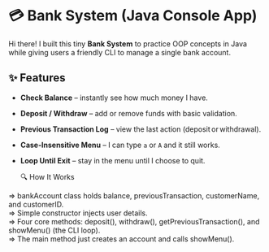
# 💳 Bank System (Java Console App)

Hi there! I built this tiny **Bank System** to practice OOP concepts in Java while giving users a friendly CLI to manage a single bank account.

## ✨ Features
- **Check Balance** – instantly see how much money I have.  
- **Deposit / Withdraw** – add or remove funds with basic validation.  
- **Previous Transaction Log** – view the last action (deposit or withdrawal).  
- **Case‑Insensitive Menu** – I can type `a` or `A` and it still works.  
- **Loop Until Exit** – stay in the menu until I choose to quit.


  <p>🔍 How It Works
=> bankAccount class holds balance, previousTransaction, customerName, and customerID.  <br>
=> Simple constructor injects user details.  <br>
=> Four core methods: deposit(), withdraw(), getPreviousTransaction(), and showMenu() (the CLI loop).  <br>
=> The main method just creates an account and calls showMenu().  <br> 
